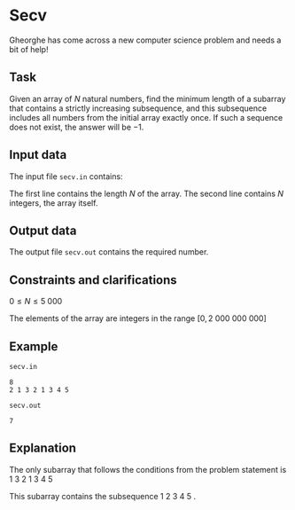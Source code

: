 # Secv

Gheorghe has come across a new computer science problem and needs a bit of help!

## Task

Given an array of $N$ natural numbers, find the minimum length of a subarray that contains a strictly increasing subsequence, and this subsequence includes all numbers from the initial array exactly once. If such a sequence does not exist, the answer will be $-1$.

## Input data

The input file `secv.in` contains:

The first line contains the length $N$ of the array. The second line contains $N$ integers, the array itself.

## Output data

The output file `secv.out` contains the required number.

## Constraints and clarifications

$0 \leq N \leq 5\ 000$

The elements of the array are integers in the range $[0, 2\ 000\ 000\ 000]$


## Example

`secv.in` 
```
8
2 1 3 2 1 3 4 5
```

`secv.out` 
```
7
```

## Explanation

The only subarray that follows the conditions from the problem statement is $1\ 3\ 2\ 1\ 3\ 4\ 5$

This subarray contains the subsequence $1\ 2\ 3\ 4\ 5$ .